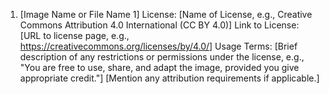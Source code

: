 1. [Image Name or File Name 1]
License: [Name of License, e.g., Creative Commons Attribution 4.0 International (CC BY 4.0)]
Link to License: [URL to license page, e.g., https://creativecommons.org/licenses/by/4.0/]
Usage Terms:
[Brief description of any restrictions or permissions under the license, e.g., "You are free to use, share, and adapt the image, provided you give appropriate credit."]
[Mention any attribution requirements if applicable.]

